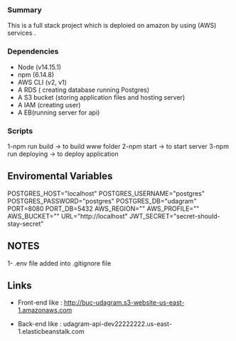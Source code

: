 ### Summary 
This is a full stack project which is deploied on amazon by using (AWS) services .

### Dependencies
- Node (v14.15.1)
- npm (6.14.8)
- AWS CLI (v2, v1)
- A RDS ( creating database running Postgres)
- A S3 bucket (storing application files and hosting server)
- A IAM (creating user)
- A EB(running server for api)

### Scripts
1-npm run build -> to build www folder
2-npm start -> to start server 
3-npm run deploying -> to deploy application

## Enviromental Variables
POSTGRES_HOST="localhost"
POSTGRES_USERNAME="postgres"
POSTGRES_PASSWORD="postgres"
POSTGRES_DB="udagram"
PORT=8080
PORT_DB=5432
AWS_REGION=""
AWS_PROFILE=""
AWS_BUCKET=""
URL="http://localhost"
JWT_SECRET="secret-should-stay-secret"

## NOTES
1- .env file added into .gitignore file

## Links
- Front-end like :
      http://buc-udagram.s3-website-us-east-1.amazonaws.com

- Back-end like :
      udagram-api-dev22222222.us-east-1.elasticbeanstalk.com 

